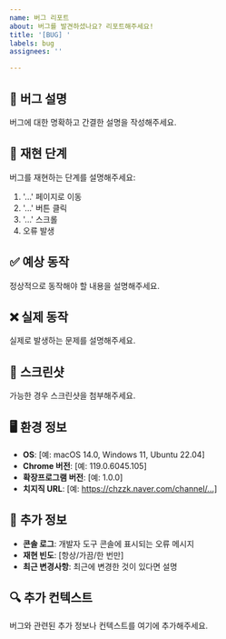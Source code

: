 ```yaml
---
name: 버그 리포트
about: 버그를 발견하셨나요? 리포트해주세요!
title: '[BUG] '
labels: bug
assignees: ''

---
```


## 🐛 버그 설명
버그에 대한 명확하고 간결한 설명을 작성해주세요.

## 🔄 재현 단계
버그를 재현하는 단계를 설명해주세요:
1. '...' 페이지로 이동
2. '...' 버튼 클릭
3. '...' 스크롤
4. 오류 발생

## ✅ 예상 동작
정상적으로 동작해야 할 내용을 설명해주세요.

## ❌ 실제 동작
실제로 발생하는 문제를 설명해주세요.

## 📸 스크린샷
가능한 경우 스크린샷을 첨부해주세요.

## 🖥️ 환경 정보
- **OS**: [예: macOS 14.0, Windows 11, Ubuntu 22.04]
- **Chrome 버전**: [예: 119.0.6045.105]
- **확장프로그램 버전**: [예: 1.0.0]
- **치지직 URL**: [예: https://chzzk.naver.com/channel/...]

## 📝 추가 정보
- **콘솔 로그**: 개발자 도구 콘솔에 표시되는 오류 메시지
- **재현 빈도**: [항상/가끔/한 번만]
- **최근 변경사항**: 최근에 변경한 것이 있다면 설명

## 🔍 추가 컨텍스트
버그와 관련된 추가 정보나 컨텍스트를 여기에 추가해주세요.
